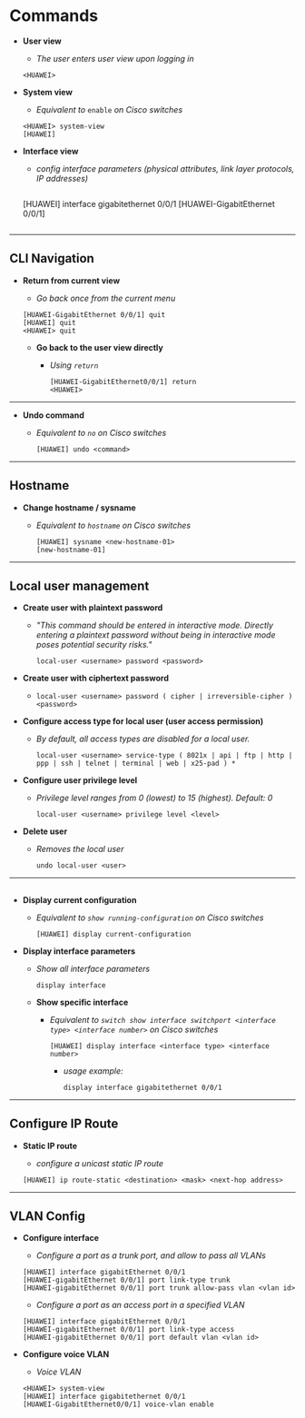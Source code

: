 # Commands
- **User view**

	- *The user enters user view upon logging in*
 
	``<HUAWEI>``
		
- **System view**

	- *Equivalent to* ``enable`` *on Cisco switches*
   
  	```
	<HUAWEI> system-view
	[HUAWEI]
	```
		
- **Interface view**

	- *config interface parameters (physical attributes, link layer protocols, IP addresses)*
	
     	```
   	[HUAWEI] interface gigabitethernet 0/0/1
	[HUAWEI-GigabitEthernet 0/0/1]
  	```
   
---

## CLI Navigation

- **Return from current view**

	- *Go back once from the current menu*

   	```
	[HUAWEI-GigabitEthernet 0/0/1] quit
	[HUAWEI] quit
	<HUAWEI> quit
	```
		
	- **Go back to the user view directly**
 
		- *Using ``return``*

			```
			[HUAWEI-GigabitEthernet0/0/1] return
			<HUAWEI>
			```

---
 
- **Undo command**

	- *Equivalent to ``no`` on Cisco switches*
 
		```
		[HUAWEI] undo <command>
		```

---

## Hostname
- **Change hostname / sysname**

	- *Equivalent to ``hostname`` on Cisco switches*

		```
		[HUAWEI] sysname <new-hostname-01>
		[new-hostname-01]
		```
---

## Local user management

- **Create user with plaintext password**

  - *"This command should be entered in interactive mode. Directly entering a plaintext password without being in interactive mode poses potential security risks."*

    ```local-user <username> password <password>```

- **Create user with ciphertext password**

  - ```local-user <username> password ( cipher | irreversible-cipher ) <password>```

- **Configure access type for local user (user access permission)**

  - *By default, all access types are disabled for a local user.*

    ```local-user <username> service-type ( 8021x | api | ftp | http | ppp | ssh | telnet | terminal | web | x25-pad ) *```

- **Configure user privilege level**

  - *Privilege level ranges from 0 (lowest) to 15 (highest). Default: 0*
 
    ```local-user <username> privilege level <level>```

- **Delete user**

  - *Removes the local user*
 
    ```undo local-user <user>```

---

## 

- **Display current configuration**

	- *Equivalent to ``show running-configuration`` on Cisco switches*
 
		```
		[HUAWEI] display current-configuration
		```

- **Display interface parameters**

	- *Show all interface parameters*
 
		```
		display interface
		```

	- **Show specific interface**
 
		- *Equivalent to ``switch show interface switchport <interface type> <interface number>`` on Cisco switches*
  
			```
			[HUAWEI] display interface <interface type> <interface number>
			```
			
			- *usage example:*
  
				```display interface gigabitethernet 0/0/1```

---

## Configure IP Route

- **Static IP route**

	- *configure a unicast static IP route*

	```
	[HUAWEI] ip route-static <destination> <mask> <next-hop address>
	```

---

## VLAN Config

- **Configure interface**
	
	- *Configure a port as a trunk port, and allow to pass all VLANs*

	```
	[HUAWEI] interface gigabitEthernet 0/0/1
	[HUAWEI-gigabitEthernet 0/0/1] port link-type trunk
	[HUAWEI-gigabitEthernet 0/0/1] port trunk allow-pass vlan <vlan id>	
	```

	- *Configure a port as an access port in a specified VLAN*
	
	```
	[HUAWEI] interface gigabitEthernet 0/0/1
	[HUAWEI-gigabitEthernet 0/0/1] port link-type access
	[HUAWEI-gigabitEthernet 0/0/1] port default vlan <vlan id>	
	```

- **Configure voice VLAN**

	- *Voice VLAN*

	```
	<HUAWEI> system-view
	[HUAWEI] interface gigabitethernet 0/0/1
	[HUAWEI-GigabitEthernet0/0/1] voice-vlan enable
	```
